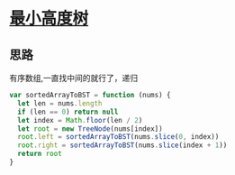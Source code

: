 # [最小高度树](https://leetcode-cn.com/problems/minimum-height-tree-lcci/)

## 思路

有序数组,一直找中间的就行了，递归

```js
var sortedArrayToBST = function (nums) {
  let len = nums.length
  if (len == 0) return null
  let index = Math.floor(len / 2)
  let root = new TreeNode(nums[index])
  root.left = sortedArrayToBST(nums.slice(0, index))
  root.right = sortedArrayToBST(nums.slice(index + 1))
  return root
}
```
